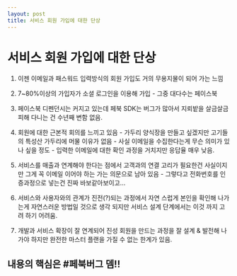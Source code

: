 ```yaml
---
layout: post
title: 서비스 회원 가입에 대한 단상
---
```



# 서비스 회원 가입에 대한 단상

1. 이젠 이메일과 패스워드 입력방식의 회원 가입도 거의 무용지물이 되어 가는 느낌

2. 7~80%이상의 가입자가 소셜 로그인을 이용해 가입 - 그중 대다수는 페이스북

3. 페이스북 디펜던시는 커지고 있는데 페북 SDK는 버그가 많아서 지뢰밭을 살금살금 피해 다니는 건 수년째 변함 없음.

4. 회원에 대한 근본적 회의를 느끼고 있음 - 가두리 양식장을 만들고 싶겠지만 고기들의 특성산 가두리에 머물 이유가 없음 - 사실 이메일을 수집한다는게 무슨 의미가 있나 싶을 정도 - 입력한 이메일에 대한 확인 과정을 거치지만 응답율 매우 낮음.

5. 서비스를 매출과 연계해야 한다는 점에서 고객과의 연결 고리가 필요한건 사실이지만 그게 꼭 이메일 이어야 하는 가는 의문으로 남아 있음 - 그렇다고 전화번호를 인증과정으로 넣는건 진짜 바보같아보이고...

6. 서비스와 사용자와의 관계가 진전(?)되는 과정에서 자연 스럽게 본인을 확인해 나가는게 자연스러운 방법일 것으로 생각 되지만 서비스 설계 단계에서는 이것 까지 고려 하기 어려움.

7. 개발과 서비스 확장이 잘 연계되어 진성 회원을 만드는 과정을 잘 설계 & 발전해 나가야 하지만 완전한 마스터 플랜을 가질 수 없는 한계가 있음.

## 내용의 핵심은 #페북버그 뎀!!
